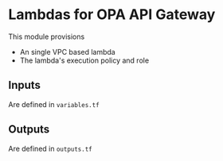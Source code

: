 # Lambdas for OPA API Gateway

This module provisions 
* An single VPC based lambda
* The lambda's execution policy and role


## Inputs
Are defined in `variables.tf`

## Outputs
Are defined in `outputs.tf`
